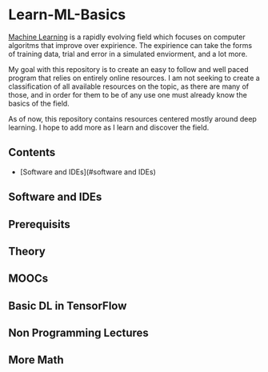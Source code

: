 # Learn-ML-Basics

[Machine Learning](https://en.wikipedia.org/wiki/Machine_learning) is a rapidly evolving field which focuses on computer algoritms that improve over expirience. The expirience can take the forms of training data, trial and error in a simulated enviorment, and a lot more.

My goal with this repository is to create an easy to follow and well paced program that relies on entirely online resources. I am not seeking to create a classification of all available resources on the topic, as there are many of those, and in order for them to be of any use one must already know the basics of the field.

As of now, this repository contains resources centered mostly around deep learning. I hope to add more as I learn and discover the field.

## Contents

- [Software and IDEs](#software and IDEs)

## Software and IDEs

## Prerequisits

## Theory

## MOOCs

## Basic DL in TensorFlow

## Non Programming Lectures

## More Math
